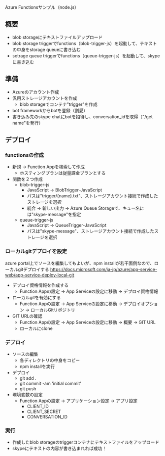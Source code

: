Azure Functionsサンプル（node.js）

## 概要
- blob storageにテキストファイルアップロード
- blob storage triggerでfunctions（blob-trigger-js）を起動して、テキストの中身をstorage queueに書き込む
- sotrage queue triggerでfunctions（queue-trigger-js）を起動して、skypeに書き込む

## 準備
- Azureのアカウント作成
- 汎用ストレージアカウントを作成
  + blob storageでコンテナ"trigger"を作成
- bot frameworkからbotを登録（割愛）
- 書き込み先のskype chatにbotを招待し、conversation_idを取得（"/get name"を発行）

## デプロイ
### functionsの作成
- 新規 -> Function Appを検索して作成
  + ホスティングプランは従量課金プランとする
- 関数を２つ作成
  + blob-trigger-js
    - JavaScript -> BlobTrigger-JavaScript
    - パスは"trigger/{name}.txt"、ストレージアカウント接続で作成したストレージを選択
    - 統合 -> 新しい出力 -> Azure Queue Storageで、キュー名には"skype-message"を指定
  + queue-trigger-js
    - JavaScript -> QueueTrigger-JavaScript
    - パスは"skype-message"、ストレージアカウント接続で作成したストレージを選択

### ローカルgitデプロイを設定
azure portal上でソースを編集してもよいが、npm installが若干面倒なので、ローカルgitデプロイする
https://docs.microsoft.com/ja-jp/azure/app-service-web/app-service-deploy-local-git

- デプロイ資格情報を作成する
  + Function Appの設定 -> App Serviceの設定に移動 -> デプロイ資格情報
- ローカルgitを有効にする
  + Function Appの設定 -> App Serviceの設定に移動 -> デプロイオプション -> ローカルGitリポジトリ
- GIT URLの確認
  + Function Appの設定 -> App Serviceの設定に移動 -> 概要 -> GIT URL
  + ローカルにclone

### デプロイ
- ソースの編集
  + 各ディレクトリの中身をコピー
  + npm installを実行
- デプロイ
  + git add .
  + git commit -am 'initial commit'
  + git push
- 環境変数の設定
  + Function Appの設定 -> アプリケーション設定 -> アプリ設定
    - CLIENT_ID
    - CLIENT_SECRET
    - CONVERSATION_ID

### 実行
- 作成したblob storageのtriggerコンテナにテキストファイルをアップロード
- skypeにテキストの内容が書き込まれれば成功！

